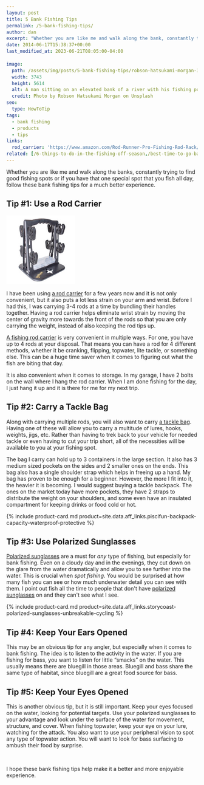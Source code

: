 ```yaml
---
layout: post
title: 5 Bank Fishing Tips
permalink: /5-bank-fishing-tips/
author: dan
excerpt: "Whether you are like me and walk along the bank, constantly trying to find good spots, or if you have that one spot that you fish all day, follow these bank fishing tips to make your experience much better."
date: 2014-06-17T15:38:37+00:00
last_modified_at: 2023-06-21T08:05:00-04:00

image:
  path: /assets/img/posts/5-bank-fishing-tips/robson-hatsukami-morgan-335701-unsplash.jpg
  width: 3743
  height: 5614
  alt: A man sitting on an elevated bank of a river with his fishing pole out in front of him
  credit: Photo by Robson Hatsukami Morgan on Unsplash
seo:
  type: HowToTip
tags:
  - bank fishing
  - products
  - tips
links:
  rod_carrier: 'https://www.amazon.com/Rod-Runner-Pro-Fishing-Rod-Rack/dp/B00JAHWQ10?th=1&linkCode=ll1&tag=afishingaddict-20&linkId=3f266c54463a7ba8b178f25a7148742d&language=en_US&ref_=as_li_ss_tl'
related: [/6-things-to-do-in-the-fishing-off-season,/best-time-to-go-bass-fishing,/6-tips-for-exploring-fishing-spots/,]
---
```

Whether you are like me and walk along the banks, constantly trying to find good fishing spots or if you have that one special spot that you fish all day, follow these bank fishing tips for a much better experience.

## Tip #1: Use a Rod Carrier

<a href="{{ page.links.rod_carrier }}"><img class="float-left" src="/assets/img/posts/5-bank-fishing-tips/rodmaster-fishing-rod-caddy.jpg" alt="RodMaster Rod & Reel Management System" width="180" height="180" /></a>

I have been using <a href="{{ page.links.rod_carrier }}" target="_blank">a rod carrier</a> for a few years now and it is not only convenient, but it also puts a lot less strain on your arm and wrist. Before I had this, I was carrying 3-4 rods at a time by bundling their handles together. Having a rod carrier helps eliminate wrist strain by moving the center of gravity more towards the front of the rods so that you are only carrying the weight, instead of also keeping the rod tips up.

<a href="{{ page.links.rod_carrier }}" target="_blank">A fishing rod carrier</a> is very convenient in multiple ways. For one, you have up to 4 rods at your disposal. That means you can have a rod for 4 different methods, whether it be cranking, flipping, topwater, lite tackle, or something else. This can be a huge time saver when it comes to figuring out what the fish are biting that day.

It is also convenient when it comes to storage. In my garage, I have 2 bolts on the wall where I hang the rod carrier. When I am done fishing for the day, I just hang it up and it is there for me for my next trip.

## Tip #2: Carry a Tackle Bag

Along with carrying multiple rods, you will also want to carry <a href="{{ site.data.aff_links.piscifun-backpack-capacity-waterproof-protective.text-link }}" target="_blank">a tackle bag</a>. Having one of these will allow you to carry a multitude of lures, hooks, weights, jigs, etc. Rather than having to trek back to your vehicle for needed tackle or even having to cut your trip short, all of the necessities will be available to you at your fishing spot.

The bag I carry can hold up to 3 containers in the large section. It also has 3 medium sized pockets on the sides and 2 smaller ones on the ends. This bag also has a single shoulder strap which helps in freeing up a hand. My bag has proven to be enough for a beginner. However, the more I fit into it, the heavier it is becoming. I would suggest buying a tackle backpack. The ones on the market today have more pockets, they have 2 straps to distribute the weight on your shoulders, and some even have an insulated compartment for keeping drinks or food cold or hot.

{% include product-card.md product=site.data.aff_links.piscifun-backpack-capacity-waterproof-protective %}

## Tip #3: Use Polarized Sunglasses

<a href="{{ site.data.aff_links.storycoast-polarized-sunglasses-unbreakable-cycling.text-link }}" target="_blank">Polarized sunglasses</a> are a must for _any_ type of fishing, but especially for bank fishing. Even on a cloudy day and in the evenings, they cut down on the glare from the water dramatically and allow you to see further into the water. This is crucial when _spot fishing_. You would be surprised at how many fish you can see or how much underwater detail you can see with them. I point out fish all the time to people that don't have <a href="{{ site.data.aff_links.storycoast-polarized-sunglasses-unbreakable-cycling.text-link }}" target="_blank">polarized sunglasses</a> on and they can't see what I see.

{% include product-card.md product=site.data.aff_links.storycoast-polarized-sunglasses-unbreakable-cycling %}

## Tip #4: Keep Your Ears Opened

This may be an obvious tip for any angler, but especially when it comes to bank fishing. The idea is to listen to the activity in the water. If you are fishing for bass, you want to listen for little &#8220;smacks&#8221; on the water. This usually means there are bluegill in those areas. Bluegill and bass share the same type of habitat, since bluegill are a great food source for bass.

## Tip #5: Keep Your Eyes Opened

This is another obvious tip, but it is still important. Keep your eyes focused on the water, looking for potential targets. Use your polarized sunglasses to your advantage and look under the surface of the water for movement, structure, and cover. When fishing topwater, keep your eye on your lure, watching for the attack. You also want to use your peripheral vision to spot any type of topwater action. You will want to look for bass surfacing to ambush their food by surprise.

&nbsp;

I hope these bank fishing tips help make it a better and more enjoyable experience.
